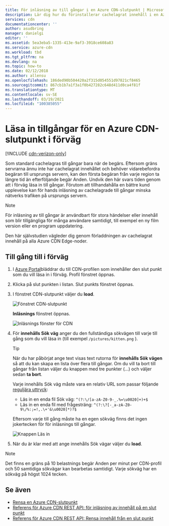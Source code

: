 ```yaml
---
title: För inläsning av till gångar i en Azure CDN-slutpunkt | Microsoft Docs
description: Lär dig hur du förinstallerar cachelagrat innehåll i en Azure Content Delivery Network-slutpunkt. Den här funktionen är tillgänglig i vissa versioner av produkten.
services: cdn
documentationcenter: ''
author: asudbring
manager: danielgi
editor: ''
ms.assetid: 5ea3eba5-1335-413e-9af3-3918ce608a83
ms.service: azure-cdn
ms.workload: tbd
ms.tgt_pltfrm: na
ms.devlang: na
ms.topic: how-to
ms.date: 02/12/2018
ms.author: allensu
ms.openlocfilehash: 186ded90b504420a2f315d054551d97821cf8465
ms.sourcegitcommit: 867cb1b7a1f3a1f0b427282c648d411d0ca4f81f
ms.translationtype: MT
ms.contentlocale: sv-SE
ms.lasthandoff: 03/19/2021
ms.locfileid: "100385055"
---
```

# <a name="pre-load-assets-on-an-azure-cdn-endpoint"></a>Läsa in tillgångar för en Azure CDN-slutpunkt i förväg
[!INCLUDE [cdn-verizon-only](../../includes/cdn-verizon-only.md)]

Som standard cachelagras till gångar bara när de begärs. Eftersom gräns servrarna ännu inte har cachelagrat innehållet och behöver vidarebefordra begäran till ursprungs servern, kan den första begäran från varje region ta längre tid än efterföljande begär Anden. Undvik den här svars tiden genom att i förväg läsa in till gångar. Förutom att tillhandahålla en bättre kund upplevelse kan för hands inläsning av cachelagrade till gångar minska nätverks trafiken på ursprungs servern.

> [!NOTE]
> För inläsning av till gångar är användbart för stora händelser eller innehåll som blir tillgängliga för många användare samtidigt, till exempel en ny film version eller en program uppdatering.
> 
> 

Den här självstudien vägleder dig genom förladdningen av cachelagrat innehåll på alla Azure CDN Edge-noder.

## <a name="to-pre-load-assets"></a>Till gång till i förväg
1. I [Azure Portal](https://portal.azure.com)bläddrar du till CDN-profilen som innehåller den slut punkt som du vill läsa in i förväg. Profil fönstret öppnas.
    
2. Klicka på slut punkten i listan. Slut punkts fönstret öppnas.
3. I fönstret CDN-slutpunkt väljer du **load**.
   
    ![Fönstret CDN-slutpunkt](./media/cdn-preload-endpoint/cdn-endpoint-blade.png)
   
    **Inläsnings** fönstret öppnas.
   
    ![Inläsnings fönster för CDN](./media/cdn-preload-endpoint/cdn-load-blade.png)
4. För **innehålls Sök väg** anger du den fullständiga sökvägen till varje till gång som du vill läsa in (till exempel `/pictures/kitten.png` ).
   
   > [!TIP]
   > När du har påbörjat ange text visas text rutorna för **innehålls Sök vägen** så att du kan skapa en lista över flera till gångar. Om du vill ta bort till gångar från listan väljer du knappen med tre punkter (...) och väljer sedan **ta bort**.
   > 
   > Varje innehålls Sök väg måste vara en relativ URL som passar följande [reguljära uttryck](/dotnet/standard/base-types/regular-expression-language-quick-reference):  
   > - Läs in en enda fil Sök väg: `^(?:\/[a-zA-Z0-9-_.%=\u0020]+)+$`  
   > - Läs in en enda fil med frågesträng: `^(?:\?[-_a-zA-Z0-9\/%:;=!,.\+'&\u0020]*)?$` 
   > 
   > Eftersom varje till gång måste ha en egen sökväg finns det ingen jokertecken för för inläsnings till gångar.
   > 
   > 
   
    ![Knappen Läs in](./media/cdn-preload-endpoint/cdn-load-paths.png)
5. När du är klar med att ange innehålls Sök vägar väljer du **load**.
   

> [!NOTE]
> Det finns en gräns på 10 belastnings begär Anden per minut per CDN-profil och 50 samtidiga sökvägar kan bearbetas samtidigt. Varje sökväg har en sökväg på högst 1024 tecken.
> 
> 

## <a name="see-also"></a>Se även
* [Rensa en Azure CDN-slutpunkt](cdn-purge-endpoint.md)
* [Referens för Azure CDN REST API: för inläsning av innehåll på en slut punkt](/rest/api/cdn/cdn/endpoints/loadcontent)
* [Referens för Azure CDN REST API: Rensa innehåll från en slut punkt](/rest/api/cdn/cdn/endpoints/purgecontent)